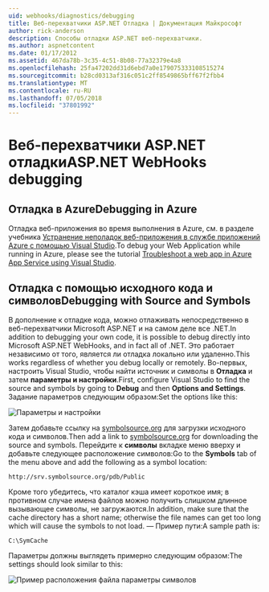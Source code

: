```yaml
---
uid: webhooks/diagnostics/debugging
title: Веб-перехватчики ASP.NET Отладка | Документация Майкрософт
author: rick-anderson
description: Способы отладки ASP.NET веб-перехватчики.
ms.author: aspnetcontent
ms.date: 01/17/2012
ms.assetid: 467da78b-3c35-4c51-8b08-77a32379e4a8
ms.openlocfilehash: 25fa47202dd31d6ebd7a0e179075333108515274
ms.sourcegitcommit: b28cd0313af316c051c2ff8549865bff67f2fbb4
ms.translationtype: MT
ms.contentlocale: ru-RU
ms.lasthandoff: 07/05/2018
ms.locfileid: "37801992"
---
```

# <a name="aspnet-webhooks-debugging"></a><span data-ttu-id="3eafb-103">Веб-перехватчики ASP.NET отладки</span><span class="sxs-lookup"><span data-stu-id="3eafb-103">ASP.NET WebHooks debugging</span></span>  

## <a name="debugging-in-azure"></a><span data-ttu-id="3eafb-104">Отладка в Azure</span><span class="sxs-lookup"><span data-stu-id="3eafb-104">Debugging in Azure</span></span>

<span data-ttu-id="3eafb-105">Отладка веб-приложения во время выполнения в Azure, см. в разделе учебника [Устранение неполадок веб-приложения в службе приложений Azure с помощью Visual Studio](https://azure.microsoft.com/documentation/articles/web-sites-dotnet-troubleshoot-visual-studio/#webserverlogs).</span><span class="sxs-lookup"><span data-stu-id="3eafb-105">To debug your Web Application while running in Azure, please see the tutorial [Troubleshoot a web app in Azure App Service using Visual Studio](https://azure.microsoft.com/documentation/articles/web-sites-dotnet-troubleshoot-visual-studio/#webserverlogs).</span></span>

## <a name="debugging-with-source-and-symbols"></a><span data-ttu-id="3eafb-106">Отладка с помощью исходного кода и символов</span><span class="sxs-lookup"><span data-stu-id="3eafb-106">Debugging with Source and Symbols</span></span>

<span data-ttu-id="3eafb-107">В дополнение к отладке кода, можно отлаживать непосредственно в веб-перехватчики Microsoft ASP.NET и на самом деле все .NET.</span><span class="sxs-lookup"><span data-stu-id="3eafb-107">In addition to debugging your own code, it is possible to debug directly into Microsoft ASP.NET WebHooks, and in fact all of .NET.</span></span> <span data-ttu-id="3eafb-108">Это работает независимо от того, является ли отладка локально или удаленно.</span><span class="sxs-lookup"><span data-stu-id="3eafb-108">This works regardless of whether you debug locally or remotely.</span></span> <span data-ttu-id="3eafb-109">Во-первых, настроить Visual Studio, чтобы найти источник и символы в **Отладка** и затем **параметры и настройки**.</span><span class="sxs-lookup"><span data-stu-id="3eafb-109">First, configure Visual Studio to find the source and symbols by going to **Debug** and then **Options and Settings**.</span></span> <span data-ttu-id="3eafb-110">Задание параметров следующим образом:</span><span class="sxs-lookup"><span data-stu-id="3eafb-110">Set the options like this:</span></span>

![Параметры и настройки](_static/SourceSymbols.png)

<span data-ttu-id="3eafb-112">Затем добавьте ссылку на [symbolsource.org](http://symbolsource.org) для загрузки исходного кода и символов.</span><span class="sxs-lookup"><span data-stu-id="3eafb-112">Then add a link to [symbolsource.org](http://symbolsource.org) for downloading the source and symbols.</span></span> <span data-ttu-id="3eafb-113">Перейдите к **символы** вкладке меню вверху и добавьте следующее расположение символов:</span><span class="sxs-lookup"><span data-stu-id="3eafb-113">Go to the **Symbols** tab of the menu above and add the following as a symbol location:</span></span>

```
http://srv.symbolsource.org/pdb/Public
```

<span data-ttu-id="3eafb-114">Кроме того убедитесь, что каталог кэша имеет короткое имя; в противном случае имена файлов можно получить слишком длинное вызывающее символы, не загружаются.</span><span class="sxs-lookup"><span data-stu-id="3eafb-114">In addition, make sure that the cache directory has a short name; otherwise the file names can get too long which will cause the symbols to not load.</span></span> <span data-ttu-id="3eafb-115">— Пример пути:</span><span class="sxs-lookup"><span data-stu-id="3eafb-115">A sample path is:</span></span>

```
C:\SymCache
```

<span data-ttu-id="3eafb-116">Параметры должны выглядеть примерно следующим образом:</span><span class="sxs-lookup"><span data-stu-id="3eafb-116">The settings should look similar to this:</span></span>

![Пример расположения файла параметры символов](_static/SymSource.png)
